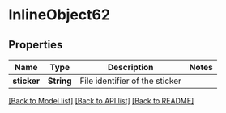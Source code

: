 # InlineObject62

## Properties

Name | Type | Description | Notes
------------ | ------------- | ------------- | -------------
**sticker** | **String** | File identifier of the sticker | 

[[Back to Model list]](../README.md#documentation-for-models) [[Back to API list]](../README.md#documentation-for-api-endpoints) [[Back to README]](../README.md)


